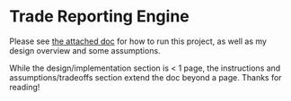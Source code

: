 # Trade Reporting Engine

Please see [the attached doc](v_challenge_ian_chen.pdf) for how to run this project,
as well as my design overview and some assumptions.

While the design/implementation section is < 1 page, the instructions and 
assumptions/tradeoffs section extend the doc beyond a page. Thanks for reading!
